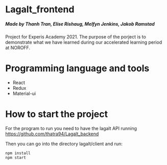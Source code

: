 # Lagalt_frontend

##### Made by Thanh Tran, Elise Rishaug, Melfyn Jenkins, Jakob Ramstad

Project for Experis Academy 2021. The purpose of the porject is to demonstrate what we have learned during our accelerated learning period at NOROFF.

# Programming language and tools

- React
- Redux
- Material-ui

# How to start the project

For the program to run you need to have the lagalt API running https://github.com/thatra94/Lagalt_backend

Then you can go into the directory lagalt/client and run:

```
npm install
npm start
```
